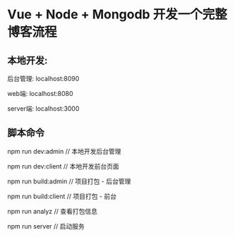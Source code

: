 # Vue + Node + Mongodb 开发一个完整博客流程

## 本地开发:
后台管理: localhost:8090

web端: localhost:8080

server端: localhost:3000


## 脚本命令
npm run dev:admin // 本地开发后台管理

npm run dev:client // 本地开发前台页面

npm run build:admin // 项目打包 - 后台管理

npm run build:client // 项目打包 - 前台

npm run analyz  // 查看打包信息

npm run server  // 启动服务